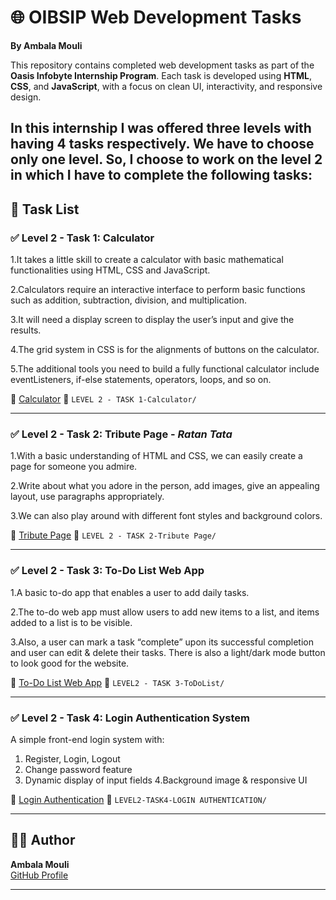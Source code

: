   
# 🌐 OIBSIP Web Development Tasks  
**By Ambala Mouli**

This repository contains completed web development tasks as part of the **Oasis Infobyte Internship Program**. Each task is developed using **HTML**, **CSS**, and **JavaScript**, with a focus on clean UI, interactivity, and responsive design.

In this internship I was offered three levels with having 4 tasks respectively. We have to choose only one level. So, I choose to work on the level 2 in which I have to complete the following tasks:
---

## 🔖 Task List

### ✅ Level 2 - Task 1: Calculator
1.It takes a little skill to create a calculator with basic mathematical functionalities using HTML, CSS and JavaScript.

2.Calculators require an interactive interface to perform basic functions such as addition, subtraction, division, and multiplication.

3.It will need a display screen to display the user’s input and give the results.

4.The grid system in CSS is for the alignments of buttons on the calculator.

5.The additional tools you need to build a fully functional calculator include eventListeners, if-else statements, operators, loops, and so on.

🔗 [Calculator](https://ambalamouli.github.io/OIBSIP/LEVEL%202%20-%20TASK%201-Calculator/) 
📁 `LEVEL 2 - TASK 1-Calculator/`

---

### ✅ Level 2 - Task 2: Tribute Page - *Ratan Tata*
1.With a basic understanding of HTML and CSS, we can easily create a page for someone you admire.

2.Write about what you adore in the person, add images, give an appealing layout, use paragraphs appropriately.

3.We can also play around with different font styles and background colors.

🔗 [Tribute Page](https://ambalamouli.github.io/OIBSIP/LEVEL%202%20-%20TASK%202-Tribute%20Page/)
📁 `LEVEL 2 - TASK 2-Tribute Page/`

---

### ✅ Level 2 - Task 3: To-Do List Web App
1.A basic to-do app that enables a user to add daily tasks.

2.The to-do web app must allow users to add new items to a list, and items added to a list is to be visible.

3.Also, a user can mark a task “complete” upon its successful completion and user can edit & delete their tasks.
There is also a light/dark mode button to look good for the website.

🔗 [To-Do List Web App](https://ambalamouli.github.io/OIBSIP/LEVEL2%20-%20TASK%203-ToDoList/)
📁 `LEVEL2 - TASK 3-ToDoList/`

---

### ✅ Level 2 - Task 4: Login Authentication System

A simple front-end login system with:
1. Register, Login, Logout
2. Change password feature
3. Dynamic display of input fields
4.Background image & responsive UI

🔗 [Login Authentication](https://ambalamouli.github.io/OIBSIP/LEVEL2-TASK4-LOGIN%20AUTHENTICATION/)
📁 `LEVEL2-TASK4-LOGIN AUTHENTICATION/`

---

## 🧑‍💻 Author

**Ambala Mouli**  
[GitHub Profile](https://github.com/AmbalaMouli/OIBSIP)

---

